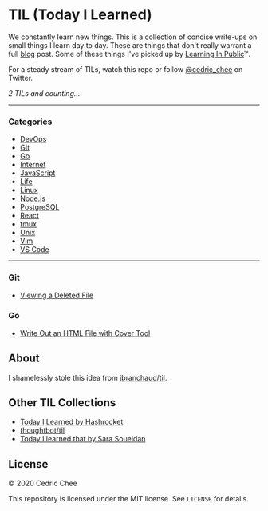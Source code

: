 # TIL (Today I Learned)

We constantly learn new things. This is a collection of concise write-ups on small things I learn day to day. These are things that don't really warrant a full [blog](https://cedricchee.com) post. Some of these things I've picked up by [Learning In Public](https://www.swyx.io/writing/learn-in-public/)™.

For a steady stream of TILs, watch this repo or follow [@cedric_chee](https://twitter.com/cedric_chee) on Twitter.

_2 TILs and counting..._

---

### Categories

- [DevOps](#devops)
- [Git](#git)
- [Go](#go)
- [Internet](#internet)
- [JavaScript](#javascript)
- [Life](#life)
- [Linux](#linux)
- [Node.js](#nodejs)
- [PostgreSQL](#postgresql)
- [React](#react)
- [tmux](#tmux)
- [Unix](#unix)
- [Vim](#vim)
- [VS Code](#vscode)

---

### Git

- [Viewing a Deleted File](git/viewing-a-deleted-branch.md)

### Go

- [Write Out an HTML File with Cover Tool](go/write-out-an-HTML-file-with-cover-tool.md)

## About

I shamelessly stole this idea from [jbranchaud/til](https://github.com/jbranchaud/til).

## Other TIL Collections

- [Today I Learned by Hashrocket](https://til.hashrocket.com)
- [thoughtbot/til](https://github.com/thoughtbot/til)
- [Today I learned that by Sara Soueidan](https://www.sarasoueidan.com/today-i-learned/)

## License

&copy; 2020 Cedric Chee

This repository is licensed under the MIT license. See `LICENSE` for details.
